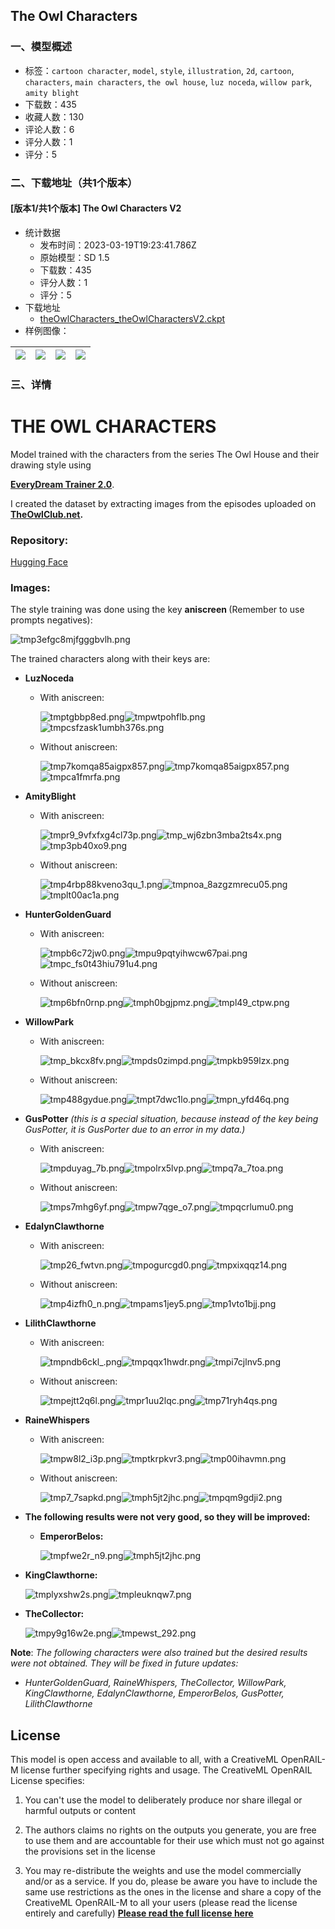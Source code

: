 ## The Owl Characters
### 一、模型概述

- 标签：`cartoon character`, `model`, `style`, `illustration`, `2d`, `cartoon`, `characters`, `main characters`, `the owl house`, `luz noceda`, `willow park`, `amity blight`
- 下载数：435
- 收藏人数：130
- 评论人数：6
- 评分人数：1
- 评分：5

### 二、下载地址（共1个版本）

#### [版本1/共1个版本] The Owl Characters V2

- 统计数据
  - 发布时间：2023-03-19T19:23:41.786Z
  - 原始模型：SD 1.5
  - 下载数：435
  - 评分人数：1
  - 评分：5
- 下载地址
  - [theOwlCharacters_theOwlCharactersV2.ckpt](https://civitai.com/api/download/models/24516)
- 样例图像：

| <img src="https://image.civitai.com/xG1nkqKTMzGDvpLrqFT7WA/69637df7-2fce-488b-e659-a5829d3ff900/width=450/266949.jpeg" /> | <img src="https://image.civitai.com/xG1nkqKTMzGDvpLrqFT7WA/692c4aff-81f3-4deb-0c98-ec13b3abb000/width=450/266939.jpeg" /> | <img src="https://image.civitai.com/xG1nkqKTMzGDvpLrqFT7WA/5b1041fe-eac2-47ef-ab24-41b6941da600/width=450/266948.jpeg" /> | <img src="https://image.civitai.com/xG1nkqKTMzGDvpLrqFT7WA/6ffcda06-0aa0-47bd-0dc9-5148117ba300/width=450/266947.jpeg" /> |
| ---- | ---- | ---- | ---- |


### 三、详情
<h1><strong>THE OWL CHARACTERS</strong></h1><p>Model trained with the characters from the series The Owl House and their drawing style using</p><p><a target="_blank" rel="ugc" href="https://github.com/victorchall/EveryDream2trainer"><strong><u>EveryDream Trainer 2.0</u></strong></a>.</p><p>I created the dataset by extracting images from the episodes uploaded on <a target="_blank" rel="ugc" href="http://TheOwlClub.net"><strong><u>TheOwlClub.net</u></strong></a><strong>.</strong></p><h3>Repository:</h3><p><a target="_blank" rel="ugc" href="https://huggingface.co/Jartemio/The_Owl_Characters_V2">Hugging Face</a></p><p></p><h3>Images:</h3><p>The style training was done using the key <strong>aniscreen </strong>(Remember to use prompts negatives):</p><img src="https://huggingface.co/Jartemio/The_Owl_Characters_V2/resolve/main/images/tmp3efgc8mjfgggbvlh.png" alt="tmp3efgc8mjfgggbvlh.png" /><p>The trained characters along with their keys are:</p><ul><li><p><strong>LuzNoceda</strong></p><ul><li><p>With aniscreen:</p><img src="https://huggingface.co/Jartemio/The_Owl_Characters_V2/resolve/main/images/tmptgbbp8ed.png" alt="tmptgbbp8ed.png" /><img src="https://huggingface.co/Jartemio/The_Owl_Characters_V2/resolve/main/images/tmpwtpohflb.png" alt="tmpwtpohflb.png" /><img src="https://huggingface.co/Jartemio/The_Owl_Characters_V2/resolve/main/images/tmpcsfzask1umbh376s.png" alt="tmpcsfzask1umbh376s.png" /></li><li><p>Without aniscreen:</p><img src="https://huggingface.co/Jartemio/The_Owl_Characters_V2/resolve/main/images/tmpl5egvhsig9dmb_3y.png" alt="tmp7komqa85aigpx857.png" /><img src="https://huggingface.co/Jartemio/The_Owl_Characters_V2/resolve/main/images/tmp7komqa85aigpx857.png" alt="tmp7komqa85aigpx857.png" /><img src="https://huggingface.co/Jartemio/The_Owl_Characters_V2/resolve/main/images/tmpca1fmrfa.png" alt="tmpca1fmrfa.png" /></li></ul></li><li><p><strong>AmityBlight</strong></p><ul><li><p>With aniscreen:</p><img src="https://huggingface.co/Jartemio/The_Owl_Characters_V2/resolve/main/images/tmpr9_9vfxfxg4cl73p.png" alt="tmpr9_9vfxfxg4cl73p.png" /><img src="https://huggingface.co/Jartemio/The_Owl_Characters_V2/resolve/main/images/tmp_wj6zbn3mba2ts4x.png" alt="tmp_wj6zbn3mba2ts4x.png" /><img src="https://huggingface.co/Jartemio/The_Owl_Characters_V2/resolve/main/images/tmp3pb40xo9.png" alt="tmp3pb40xo9.png" /></li><li><p>Without aniscreen:</p><img src="https://huggingface.co/Jartemio/The_Owl_Characters_V2/resolve/main/images/tmp4rbp88kveno3qu_1.png" alt="tmp4rbp88kveno3qu_1.png" /><img src="https://huggingface.co/Jartemio/The_Owl_Characters_V2/resolve/main/images/tmpnoa_8azgzmrecu05.png" alt="tmpnoa_8azgzmrecu05.png" /><img src="https://huggingface.co/Jartemio/The_Owl_Characters_V2/resolve/main/images/tmplt00ac1a.png" alt="tmplt00ac1a.png" /></li></ul></li><li><p><strong>HunterGoldenGuard</strong></p><ul><li><p>With aniscreen:</p><img src="https://huggingface.co/Jartemio/The_Owl_Characters_V2/resolve/main/images/tmpb6c72jw0.png" alt="tmpb6c72jw0.png" /><img src="https://huggingface.co/Jartemio/The_Owl_Characters_V2/resolve/main/images/tmpu9pqtyihwcw67pai.png" alt="tmpu9pqtyihwcw67pai.png" /><img src="https://huggingface.co/Jartemio/The_Owl_Characters_V2/resolve/main/images/tmpc_fs0t43hiu791u4.png" alt="tmpc_fs0t43hiu791u4.png" /></li><li><p>Without aniscreen:</p><img src="https://huggingface.co/Jartemio/The_Owl_Characters_V2/resolve/main/images/tmp6bfn0rnp.png" alt="tmp6bfn0rnp.png" /><img src="https://huggingface.co/Jartemio/The_Owl_Characters_V2/resolve/main/images/tmph0bgjpmz.png" alt="tmph0bgjpmz.png" /><img src="https://huggingface.co/Jartemio/The_Owl_Characters_V2/resolve/main/images/tmpl49_ctpw.png" alt="tmpl49_ctpw.png" /></li></ul></li><li><p><strong>WillowPark</strong></p><ul><li><p>With aniscreen:</p><img src="https://huggingface.co/Jartemio/The_Owl_Characters_V2/resolve/main/images/tmp_bkcx8fv.png" alt="tmp_bkcx8fv.png" /><img src="https://huggingface.co/Jartemio/The_Owl_Characters_V2/resolve/main/images/tmpds0zimpd.png" alt="tmpds0zimpd.png" /><img src="https://huggingface.co/Jartemio/The_Owl_Characters_V2/resolve/main/images/tmpkb959lzx.png" alt="tmpkb959lzx.png" /></li><li><p>Without aniscreen:</p><img src="https://huggingface.co/Jartemio/The_Owl_Characters_V2/resolve/main/images/tmp488gydue.png" alt="tmp488gydue.png" /><img src="https://huggingface.co/Jartemio/The_Owl_Characters_V2/resolve/main/images/tmpt7dwc1lo.png" alt="tmpt7dwc1lo.png" /><img src="https://huggingface.co/Jartemio/The_Owl_Characters_V2/resolve/main/images/tmpn_yfd46q.png" alt="tmpn_yfd46q.png" /></li></ul></li><li><p><strong>GusPotter</strong> <em>(this is a special situation, because instead of the key being GusPotter, it is GusPorter due to an error in my data.)</em></p><ul><li><p>With aniscreen:</p><img src="https://huggingface.co/Jartemio/The_Owl_Characters_V2/resolve/main/images/tmpduyag_7b.png" alt="tmpduyag_7b.png" /><img src="https://huggingface.co/Jartemio/The_Owl_Characters_V2/resolve/main/images/tmpolrx5lvp.png" alt="tmpolrx5lvp.png" /><img src="https://huggingface.co/Jartemio/The_Owl_Characters_V2/resolve/main/images/tmpq7a_7toa.png" alt="tmpq7a_7toa.png" /></li><li><p>Without aniscreen:</p><img src="https://huggingface.co/Jartemio/The_Owl_Characters_V2/resolve/main/images/tmps7mhg6yf.png" alt="tmps7mhg6yf.png" /><img src="https://huggingface.co/Jartemio/The_Owl_Characters_V2/resolve/main/images/tmpw7qge_o7.png" alt="tmpw7qge_o7.png" /><img src="https://huggingface.co/Jartemio/The_Owl_Characters_V2/resolve/main/images/tmpqcrlumu0.png" alt="tmpqcrlumu0.png" /></li></ul></li><li><p><strong>EdalynClawthorne</strong></p><ul><li><p>With aniscreen:</p><img src="https://huggingface.co/Jartemio/The_Owl_Characters_V2/resolve/main/images/tmp26_fwtvn.png" alt="tmp26_fwtvn.png" /><img src="https://huggingface.co/Jartemio/The_Owl_Characters_V2/resolve/main/images/tmpogurcgd0.png" alt="tmpogurcgd0.png" /><img src="https://huggingface.co/Jartemio/The_Owl_Characters_V2/resolve/main/images/tmpxixqqz14.png" alt="tmpxixqqz14.png" /></li><li><p>Without aniscreen:</p><img src="https://huggingface.co/Jartemio/The_Owl_Characters_V2/resolve/main/images/tmp4izfh0_n.png" alt="tmp4izfh0_n.png" /><img src="https://huggingface.co/Jartemio/The_Owl_Characters_V2/resolve/main/images/tmpams1jey5.png" alt="tmpams1jey5.png" /><img src="https://huggingface.co/Jartemio/The_Owl_Characters_V2/resolve/main/images/tmp1vto1bjj.png" alt="tmp1vto1bjj.png" /></li></ul></li><li><p><strong>LilithClawthorne</strong></p><ul><li><p>With aniscreen:</p><img src="https://huggingface.co/Jartemio/The_Owl_Characters_V2/resolve/main/images/tmpndb6ckl_.png" alt="tmpndb6ckl_.png" /><img src="https://huggingface.co/Jartemio/The_Owl_Characters_V2/resolve/main/images/tmpqqx1hwdr.png" alt="tmpqqx1hwdr.png" /><img src="https://huggingface.co/Jartemio/The_Owl_Characters_V2/resolve/main/images/tmpi7cjlnv5.png" alt="tmpi7cjlnv5.png" /></li><li><p>Without aniscreen:</p><img src="https://huggingface.co/Jartemio/The_Owl_Characters_V2/resolve/main/images/tmpejtt2q6l.png" alt="tmpejtt2q6l.png" /><img src="https://huggingface.co/Jartemio/The_Owl_Characters_V2/resolve/main/images/tmpr1uu2lqc.png" alt="tmpr1uu2lqc.png" /><img src="https://huggingface.co/Jartemio/The_Owl_Characters_V2/resolve/main/images/tmp71ryh4qs.png" alt="tmp71ryh4qs.png" /></li></ul></li><li><p><strong>RaineWhispers</strong></p><ul><li><p>With aniscreen:</p><img src="https://huggingface.co/Jartemio/The_Owl_Characters_V2/resolve/main/images/tmpw8l2_i3p.png" alt="tmpw8l2_i3p.png" /><img src="https://huggingface.co/Jartemio/The_Owl_Characters_V2/resolve/main/images/tmptkrpkvr3.png" alt="tmptkrpkvr3.png" /><img src="https://huggingface.co/Jartemio/The_Owl_Characters_V2/resolve/main/images/tmp00ihavmn.png" alt="tmp00ihavmn.png" /></li><li><p>Without aniscreen:</p><img src="https://huggingface.co/Jartemio/The_Owl_Characters_V2/resolve/main/images/tmp7_7sapkd.png" alt="tmp7_7sapkd.png" /><img src="https://huggingface.co/Jartemio/The_Owl_Characters_V2/resolve/main/images/tmph5jt2jhc.png" alt="tmph5jt2jhc.png" /><img src="https://huggingface.co/Jartemio/The_Owl_Characters_V2/resolve/main/images/tmpqm9gdji2.png" alt="tmpqm9gdji2.png" /></li></ul></li><li><p><strong>The following results were not very good, so they will be improved:</strong></p><ul><li><p><strong>EmperorBelos:</strong></p><img src="https://huggingface.co/Jartemio/The_Owl_Characters_V2/resolve/main/images/tmpfwe2r_n9.png" alt="tmpfwe2r_n9.png" /><img src="https://huggingface.co/Jartemio/The_Owl_Characters_V2/resolve/main/images/tmpcwpxky0h.png" alt="tmph5jt2jhc.png" /></li></ul></li><li><p><strong>KingClawthorne:</strong></p><img src="https://huggingface.co/Jartemio/The_Owl_Characters_V2/resolve/main/images/tmplyxshw2s.png" alt="tmplyxshw2s.png" /><img src="https://huggingface.co/Jartemio/The_Owl_Characters_V2/resolve/main/images/tmpleuknqw7.png" alt="tmpleuknqw7.png" /></li><li><p><strong>TheCollector:</strong></p><img src="https://huggingface.co/Jartemio/The_Owl_Characters_V2/resolve/main/images/tmpy9g16w2e.png" alt="tmpy9g16w2e.png" /><img src="https://huggingface.co/Jartemio/The_Owl_Characters_V2/resolve/main/images/tmpewst_292.png" alt="tmpewst_292.png" /></li></ul><p><strong>Note</strong>: <em>The following characters were also trained but the desired results were not obtained. They will be fixed in future updates:</em></p><ul><li><p><em>HunterGoldenGuard, RaineWhispers, TheCollector, WillowPark, KingClawthorne, EdalynClawthorne, EmperorBelos, GusPotter, LilithClawthorne</em></p></li></ul><h2>License</h2><p>This model is open access and available to all, with a CreativeML OpenRAIL-M license further specifying rights and usage. The CreativeML OpenRAIL License specifies:</p><ol><li><p>You can't use the model to deliberately produce nor share illegal or harmful outputs or content</p></li><li><p>The authors claims no rights on the outputs you generate, you are free to use them and are accountable for their use which must not go against the provisions set in the license</p></li><li><p>You may re-distribute the weights and use the model commercially and/or as a service. If you do, please be aware you have to include the same use restrictions as the ones in the license and share a copy of the CreativeML OpenRAIL-M to all your users (please read the license entirely and carefully) <a target="_blank" rel="ugc" href="https://huggingface.co/spaces/CompVis/stable-diffusion-license"><strong><u>Please read the full license here</u></strong></a></p></li></ol>